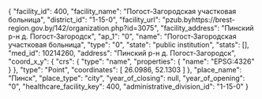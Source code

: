{
    "facility_id": 400,
    "facility_name": "Погост-Загородская участковая больница",
    "district_id": "1-15-0",
    "facility_url": "pzub.byhttps:\/\/brest-region.gov.by\/142\/organization.php?id=3075",
    "facility_address": "Пинский р-н д. Погост-Загородск",
    "ap_1": "0",
    "name": "Погост-Загородская участковая больница",
    "type": "0",
    "state": "public institution",
    "stats": [],
    "med_id": 10214260,
    "address": "Пинский р-н д. Погост-Загородск",
    "coord_x_y": {
        "crs": {
            "type": "name",
            "properties": {
                "name": "EPSG:4326"
            }
        },
        "type": "Point",
        "coordinates": [
            26.0986,
            52.1303
        ]
    },
    "place_name": "Пинск",
    "place_type": "city",
    "year_of_closing": null,
    "year_of_opening": "0",
    "healthcare_facility_key": 400,
    "administrative_division_id": "1-15-0"
}